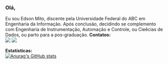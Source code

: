 ### Olá,

Eu sou Edson Mito, discente pela Universidade Federal do ABC em Engenharia da Informação. Após conclusão, decidindo se complemento com Engenharia de Instrumentação, Automação e Controle, ou Cieêcias de Dados, ou parto para a pos-graduação.
<b>Contatos:</b><br>
<a href="https://www.linkedin.com/in/edmito/"><img src="https://img.shields.io/badge/LinkedIn-0077B5?style=for-the-badge&logo=linkedin&logoColor=white" /></a>
<a href="http://edsonmito.wordpress.com/"><img src="https://img.shields.io/badge/Wordpress-21759B?style=for-the-badge&logo=wordpress&logoColor=white" /></a>

<b>Estatísticas:</b><br>
[![Anurag's GitHub stats](https://github-readme-stats.vercel.app/api?username=mitoedson&show_icons=true&theme=dark)](https://github.com/anuraghazra/github-readme-stats)

